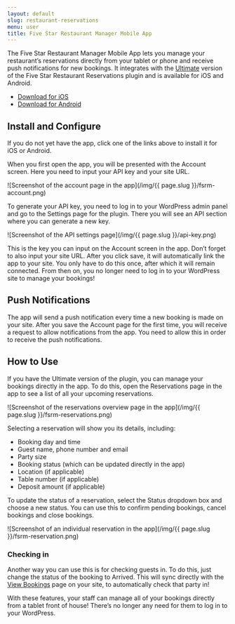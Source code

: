 ```yaml
---
layout: default
slug: restaurant-reservations
menu: user
title: Five Star Restaurant Manager Mobile App
---
```

The Five Star Restaurant Manager Mobile App lets you manage your restaurant’s reservations directly from your tablet or phone and receive push notifications for new bookings. It integrates with the [Ultimate](../premium/ultimate-benefits) version of the Five Star Restaurant Reservations plugin and is available for iOS and Android.

- [Download for iOS](https://apps.apple.com/app/five-star-restaurant-manager/id1616554029)
- [Download for Android](https://play.google.com/store/apps/details?id=com.fivestarplugins.fsrm)

## Install and Configure

If you do not yet have the app, click one of the links above to install it for iOS or Android. 

When you first open the app, you will be presented with the Account screen. Here you need to input your API key and your site URL. 

![Screenshot of the account page in the app](/img/{{ page.slug }}/fsrm-account.png)

To generate your API key, you need to log in to your WordPress admin panel and go to the Settings page for the plugin. There you will see an API section where you can generate a new key.

![Screenshot of the API settings page](/img/{{ page.slug }}/api-key.png)

This is the key you can input on the Account screen in the app. Don’t forget to also input your site URL. After you click save, it will automatically link the app to your site. You only have to do this once, after which it will remain connected. From then on, you no longer need to log in to your WordPress site to manage your bookings!

## Push Notifications

The app will send a push notification every time a new booking is made on your site. After you save the Account page for the first time, you will receive a request to allow notifications from the app. You need to allow this in order to receive the push notifications.

## How to Use

If you have the Ultimate version of the plugin, you can manage your bookings directly in the app. To do this, open the Reservations page in the app to see a list of all your upcoming reservations. 

![Screenshot of the reservations overview page in the app](/img/{{ page.slug }}/fsrm-reservations.png)

Selecting a reservation will show you its details, including:

- Booking day and time
- Guest name, phone number and email
- Party size
- Booking status (which can be updated directly in the app)
- Location (if applicable)
- Table number (if applicable)
- Deposit amount (if applicable)

To update the status of a reservation, select the Status dropdown box and choose a new status. You can use this to confirm pending bookings, cancel bookings and close bookings.

![Screenshot of an individual reservation in the app](/img/{{ page.slug }}/fsrm-reservation.png)

### Checking in

Another way you can use this is for checking guests in. To do this, just change the status of the booking to Arrived. This will sync directly with the [View Bookings](view-bookings) page on your site, to automatically check that party in!

With these features, your staff can manage all of your bookings directly from a tablet front of house! There’s no longer any need for them to log in to your WordPress.